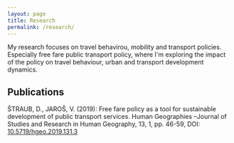 ```yaml
---
layout: page
title: Research
permalink: /research/
---
```


My research focuses on travel behavirou, mobility and transport policies. Especially free fare public transport policy, where I'm exploring the impact of the policy on travel behaviour, urban and transport development dynamics. 

## Publications

ŠTRAUB, D., JAROŠ, V. (2019): Free fare policy as a tool for sustainable development of public transport services. Human Geographies –Journal of Studies and Research in Human Geography, 13, 1, pp. 46-59, DOI: [10.5719/hgeo.2019.131.3](http://dx.doi.org/10.5719/hgeo.2019.131.3)